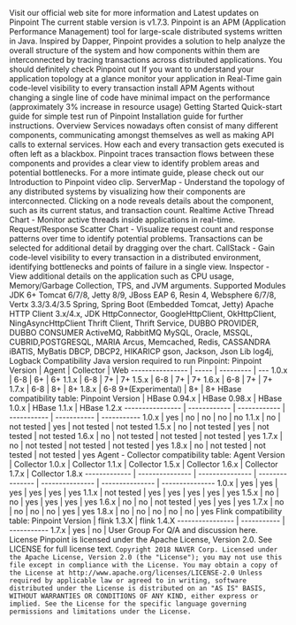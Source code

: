 Visit our official web site for more information and Latest updates on Pinpoint The current stable version is v1.7.3. Pinpoint is an APM (Application Performance Management) tool for large-scale distributed systems written in Java. Inspired by Dapper, Pinpoint provides a solution to help analyze the overall structure of the system and how components within them are interconnected by tracing transactions across distributed applications. You should definitely check Pinpoint out If you want to understand your application topology at a glance monitor your application in Real-Time gain code-level visibility to every transaction install APM Agents without changing a single line of code have minimal impact on the performance (approximately 3% increase in resource usage) Getting Started Quick-start guide for simple test run of Pinpoint Installation guide for further instructions. Overview Services nowadays often consist of many different components, communicating amongst themselves as well as making API calls to external services. How each and every transaction gets executed is often left as a blackbox. Pinpoint traces transaction flows between these components and provides a clear view to identify problem areas and potential bottlenecks. For a more intimate guide, please check out our Introduction to Pinpoint video clip. ServerMap - Understand the topology of any distributed systems by visualizing how their components are interconnected. Clicking on a node reveals details about the component, such as its current status, and transaction count. Realtime Active Thread Chart - Monitor active threads inside applications in real-time. Request/Response Scatter Chart - Visualize request count and response patterns over time to identify potential problems. Transactions can be selected for additional detail by dragging over the chart. CallStack - Gain code-level visibility to every transaction in a distributed environment, identifying bottlenecks and points of failure in a single view. Inspector - View additional details on the application such as CPU usage, Memory/Garbage Collection, TPS, and JVM arguments. Supported Modules JDK 6+ Tomcat 6/7/8, Jetty 8/9, JBoss EAP 6, Resin 4, Websphere 6/7/8, Vertx 3.3/3.4/3.5 Spring, Spring Boot (Embedded Tomcat, Jetty) Apache HTTP Client 3.x/4.x, JDK HttpConnector, GoogleHttpClient, OkHttpClient, NingAsyncHttpClient Thrift Client, Thrift Service, DUBBO PROVIDER, DUBBO CONSUMER ActiveMQ, RabbitMQ MySQL, Oracle, MSSQL, CUBRID,POSTGRESQL, MARIA Arcus, Memcached, Redis, CASSANDRA iBATIS, MyBatis DBCP, DBCP2, HIKARICP gson, Jackson, Json Lib log4j, Logback Compatibility Java version required to run Pinpoint: Pinpoint Version | Agent | Collector | Web ---------------- | ----- | --------- | --- 1.0.x | 6-8 | 6+ | 6+ 1.1.x | 6-8 | 7+ | 7+ 1.5.x | 6-8 | 7+ | 7+ 1.6.x | 6-8 | 7+ | 7+ 1.7.x | 6-8 | 8+ | 8+ 1.8.x | 6-8 9+(Experimental) | 8+ | 8+ HBase compatibility table: Pinpoint Version | HBase 0.94.x | HBase 0.98.x | HBase 1.0.x | HBase 1.1.x | HBase 1.2.x ---------------- | ------------ | ------------ | ----------- | ----------- | ----------- 1.0.x | yes | no | no | no | no 1.1.x | no | not tested | yes | not tested | not tested 1.5.x | no | not tested | yes | not tested | not tested 1.6.x | no | not tested | not tested | not tested | yes 1.7.x | no | not tested | not tested | not tested | yes 1.8.x | no | not tested | not tested | not tested | yes Agent - Collector compatibility table: Agent Version | Collector 1.0.x | Collector 1.1.x | Collector 1.5.x | Collector 1.6.x | Collector 1.7.x | Collector 1.8.x ------------- | --------------- | --------------- | --------------- | --------------- | --------------- | --------------- 1.0.x | yes | yes | yes | yes | yes | yes 1.1.x | not tested | yes | yes | yes | yes | yes 1.5.x | no | no | yes | yes | yes | yes 1.6.x | no | no | not tested | yes | yes | yes 1.7.x | no | no | no | no | yes | yes 1.8.x | no | no | no | no | no | yes Flink compatibility table: Pinpoint Version | flink 1.3.X | flink 1.4.X ---------------- | ----------- | ----------- 1.7.x | yes | no | User Group For Q/A and discussion here. License Pinpoint is licensed under the Apache License, Version 2.0. See LICENSE for full license text. ``` Copyright 2018 NAVER Corp. Licensed under the Apache License, Version 2.0 (the "License"); you may not use this file except in compliance with the License. You may obtain a copy of the License at http://www.apache.org/licenses/LICENSE-2.0 Unless required by applicable law or agreed to in writing, software distributed under the License is distributed on an "AS IS" BASIS, WITHOUT WARRANTIES OR CONDITIONS OF ANY KIND, either express or implied. See the License for the specific language governing permissions and limitations under the License. ```